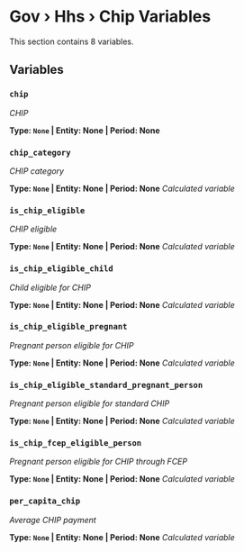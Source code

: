 # Gov › Hhs › Chip Variables

This section contains 8 variables.

## Variables

### `chip`
*CHIP*

**Type: `None` | Entity: None | Period: None**

### `chip_category`
*CHIP category*

**Type: `None` | Entity: None | Period: None**
*Calculated variable*

### `is_chip_eligible`
*CHIP eligible*

**Type: `None` | Entity: None | Period: None**
*Calculated variable*

### `is_chip_eligible_child`
*Child eligible for CHIP*

**Type: `None` | Entity: None | Period: None**
*Calculated variable*

### `is_chip_eligible_pregnant`
*Pregnant person eligible for CHIP*

**Type: `None` | Entity: None | Period: None**
*Calculated variable*

### `is_chip_eligible_standard_pregnant_person`
*Pregnant person eligible for standard CHIP*

**Type: `None` | Entity: None | Period: None**
*Calculated variable*

### `is_chip_fcep_eligible_person`
*Pregnant person eligible for CHIP through FCEP*

**Type: `None` | Entity: None | Period: None**
*Calculated variable*

### `per_capita_chip`
*Average CHIP payment*

**Type: `None` | Entity: None | Period: None**
*Calculated variable*

